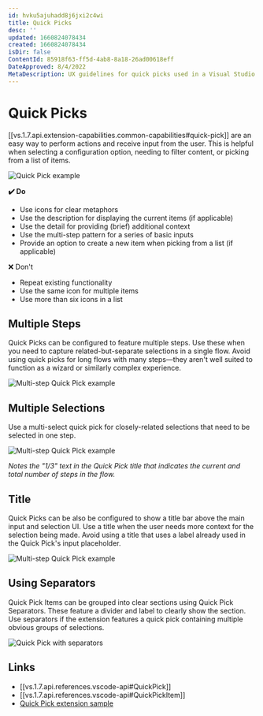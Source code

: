 ```yaml
---
id: hvku5ajuhadd8j6jxi2c4wi
title: Quick Picks
desc: ''
updated: 1660824078434
created: 1660824078434
isDir: false
ContentId: 85918f63-ff5d-4ab8-8a18-26ad00618eff
DateApproved: 8/4/2022
MetaDescription: UX guidelines for quick picks used in a Visual Studio Code extension.
---
```


# Quick Picks

[[vs.1.7.api.extension-capabilities.common-capabilities#quick-pick]] are an easy way to perform actions and receive input from the user. This is helpful when selecting a configuration option, needing to filter content, or picking from a list of items.

![Quick Pick example](/assets/quick-pick-3zf081tib7ej.png)

**✔️ Do**

* Use icons for clear metaphors
* Use the description for displaying the current items (if applicable)
* Use the detail for providing (brief) additional context
* Use the multi-step pattern for a series of basic inputs
* Provide an option to create a new item when picking from a list (if applicable)

❌ Don't

* Repeat existing functionality
* Use the same icon for multiple items
* Use more than six icons in a list

## Multiple Steps

Quick Picks can be configured to feature multiple steps. Use these when you need to capture related-but-separate selections in a single flow. Avoid using quick picks for long flows with many steps—they aren't well suited to function as a wizard or similarly complex experience.

![Multi-step Quick Pick example](/assets/quick-pick-multi-step-exc53f0j8vyl.png)

## Multiple Selections

Use a multi-select quick pick for closely-related selections that need to be selected in one step.

![Multi-step Quick Pick example](/assets/quick-pick-multi-select-3z90mwzpzlt4.png)

*Notes the "1/3" text in the Quick Pick title that indicates the current and total number of steps in the flow.*

## Title

Quick Picks can be also be configured to show a title bar above the main input and selection UI. Use a title when the user needs more context for the selection being made. Avoid using a title that uses a label already used in the Quick Pick's input placeholder.

![Multi-step Quick Pick example](/assets/quick-pick-title-j2p8f62bcqa3.png)

## Using Separators

Quick Pick Items can be grouped into clear sections using Quick Pick Separators. These feature a divider and label to clearly show the section. Use separators if the extension features a quick pick containing multiple obvious groups of selections.

![Quick Pick with separators](/assets/quick-pick-separators-7c59pj4unybh.png)

## Links

* [[vs.1.7.api.references.vscode-api#QuickPick]]
* [[vs.1.7.api.references.vscode-api#QuickPickItem]]
* [Quick Pick extension sample](https://github.com/microsoft/vscode-extension-samples/tree/main/quickinput-sample)
